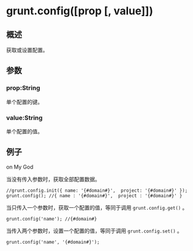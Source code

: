 # grunt.config([prop [, value]])

## 概述

获取或设置配置。

## 参数

### prop:String

单个配置的键。

### value:String

单个配置的值。

## 例子

on My God

当没有传入参数时，获取全部配置数据。

    //grunt.config.init({ name: '{#domain#}',  project: '{#domain#}' });
    grunt.config(); //{ name : '{#domain#}',  project : '{#domain#}' }

当只传入一个参数时，获取一个配置的值，等同于调用 `grunt.config.get()` 。

    grunt.config('name'); //{#domain#}

当传入两个参数时，设置一个配置的值，等同于调用 `grunt.config.set()` 。

    grunt.config('name', '{#domain#}');